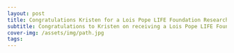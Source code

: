 ```yaml
---
layout: post
title: Congratulations Kristen for a Lois Pope LIFE Foundation Research Award!
subtitle: Congratulations to Kristen on receiving a Lois Pope LIFE Foundation Research Award!
cover-img: /assets/img/path.jpg
tags: 
---
```

